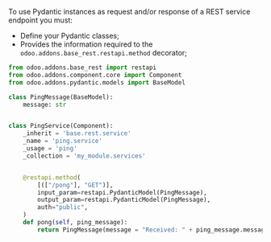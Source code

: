 To use Pydantic instances as request and/or response of a REST service
endpoint you must:

- Define your Pydantic classes;
- Provides the information required to the
  `odoo.addons.base_rest.restapi.method` decorator;

``` python
from odoo.addons.base_rest import restapi
from odoo.addons.component.core import Component
from odoo.addons.pydantic.models import BaseModel

class PingMessage(BaseModel):
    message: str


class PingService(Component):
    _inherit = 'base.rest.service'
    _name = 'ping.service'
    _usage = 'ping'
    _collection = 'my_module.services'


    @restapi.method(
        [(["/pong"], "GET")],
        input_param=restapi.PydanticModel(PingMessage),
        output_param=restapi.PydanticModel(PingMessage),
        auth="public",
    )
    def pong(self, ping_message):
        return PingMessage(message = "Received: " + ping_message.message)
```
